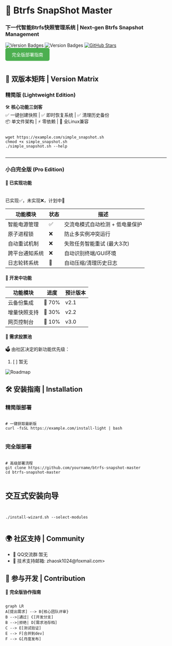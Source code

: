 <div>
  <h1>🚀 Btrfs SnapShot Master</h1>
  <h3>下一代智能Btrfs快照管理系统 | Next-gen Btrfs Snapshot Management</h3>
  
  <img src="https://img.shields.io/badge/精简版-v1.0.0-green" alt="Version Badges">
  <img src="https://img.shields.io/badge/完全版-beta-orange" alt="Version Badges">
  <a href="https://github.com/yourname/btrfs-snapshot-master/stargazers">
    <img src="https://img.shields.io/github/stars/yourname/btrfs-snapshot-master?style=flat-square" alt="GitHub Stars">
  </a>
  <br>
  <a href="#full-install" style="display: inline-block; margin-bottom: 10px; padding: 10px 20px; background-color: #4CAF50; color: white; text-decoration: none; border-radius: 5px;">完全版部署指南</a>


  <h2>🌟 双版本矩阵 | Version Matrix</h2>

  <h3>精简版 (Lightweight Edition)</h3>
  <p>🛠️ <b>核心功能三剑客</b><br>
    ✅ 一键创建快照 | ✅ 即时恢复系统 | ✅ 清理历史备份<br>
    📦 单文件架构 | ⚡ 零依赖 | 🐧 全Linux兼容
  </p>

  <pre><code class="language-bash">
wget https://example.com/simple_snapshot.sh
chmod +x simple_snapshot.sh
./simple_snapshot.sh --help
  </code></pre>

  <hr>

  <h3>小白完全版 (Pro Edition)</h3>
  <h4>🚀 已实现功能</h4>
  <br>已实现✅，未实现❌，计划中🔄</br>
  <table>
    <thead>
      <tr>
        <th>功能模块</th>
        <th>状态</th>
        <th>描述</th>
      </tr>
    </thead>
    <tbody>
      <tr>
        <td>智能电源管理</td>
        <td>✅</td>
        <td>交流电模式自动检测 + 低电量保护</td>
      </tr>
      <tr>
        <td>原子进程锁</td>
        <td>❌</td>
        <td>防止多实例冲突运行</td>
      </tr>
      <tr>
        <td>自动重试机制</td>
        <td>❌</td>
        <td>失败任务智能重试 (最大3次)</td>
      </tr>
      <tr>
        <td>跨平台通知系统</td>
        <td>❌</td>
        <td>自动识别终端/GUI环境</td>
      </tr>
      <tr>
        <td>日志轮转系统</td>
        <td>🔄</td>
        <td>自动压缩/清理历史日志</td>
      </tr>
    </tbody>
  </table>

  <h4>🔧 开发中功能</h4>
  <table>
    <thead>
      <tr>
        <th>功能模块</th>
        <th>进度</th>
        <th>预计版本</th>
      </tr>
    </thead>
    <tbody>
      <tr>
        <td>云备份集成</td>
        <td>🚧 70%</td>
        <td>v2.1</td>
      </tr>
      <tr>
        <td>增量快照支持</td>
        <td>🚧 30%</td>
        <td>v2.2</td>
      </tr>
      <tr>
        <td>网页控制台</td>
        <td>🚧 10%</td>
        <td>v3.0</td>
      </tr>
    </tbody>
  </table>

  <h4>📌 需求投票池</h4>
  <p>🗳️ 由社区决定的新功能优先级：</p>
  <ol>
      <li>[ ] 暂无</li>

  </ol>

  <img src="https://placehold.co/600x200/EEE/31343C?text=Development+Roadmap+Preview" alt="Roadmap">

  <h2>🛠️ 安装指南 | Installation</h2>

  <h3>精简版部署</h3>
  <pre><code class="language-bash">
# 一键获取最新版
curl -fsSL https://example.com/install-light | bash
  </code></pre>

  <h3 id="full-install">完全版部署</h3>
  <pre><code class="language-bash">
# 高级部署流程
git clone https://github.com/yourname/btrfs-snapshot-master
cd btrfs-snapshot-master

# 交互式安装向导
./install-wizard.sh --select-modules
  </code></pre>


  <h2>🌍 社区支持 | Community</h2>
  <ul>
    <li>💬 QQ交流群:暂无 </li>
    <li>📧 技术支持邮箱: zhaosk1024@foxmail.com></li>
  </ul>

  <h2>🤝 参与开发 | Contribution</h2>
  <p>📌 <b>完全版协作指南</b></p>
  <pre><code class="language-mermaid">
graph LR
A[提出需求] --> B{核心团队评审}
B -->|通过| C[开发分支]
B -->|拒绝| D[需求池存档]
C --> E[测试验证]
E --> F[合并到dev]
F --> G[月度发布]
  </code></pre>
</div>
